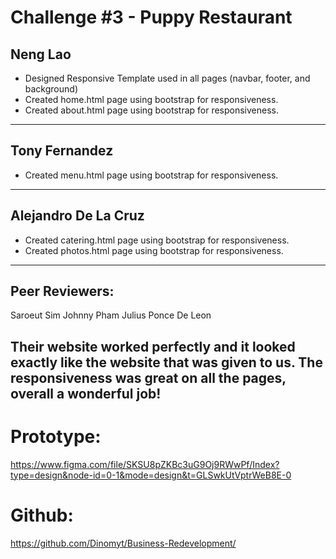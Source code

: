 # Challenge #3 - Puppy Restaurant

Neng Lao
---------------------
-  Designed Responsive Template used in all pages (navbar, footer, and background)  
-  Created home.html page using bootstrap for responsiveness.  
-  Created about.html page using bootstrap for responsiveness.  
----------------------

Tony Fernandez  
---------------------
- Created menu.html page using bootstrap for responsiveness.
----------------------

Alejandro De La Cruz  
---------------------
 - Created catering.html page using bootstrap for responsiveness.
 - Created photos.html page using bootstrap for responsiveness.
----------------------
  
Peer Reviewers:  
---------------------
  
  Saroeut Sim
  Johnny Pham
  Julius Ponce De Leon

  Their website worked perfectly and it looked exactly like the website that was given to us. The responsiveness was great on all the pages, overall a wonderful job!
---------------------



# Prototype:  

https://www.figma.com/file/SKSU8pZKBc3uG9Oj9RWwPf/Index?type=design&node-id=0-1&mode=design&t=GLSwkUtVptrWeB8E-0

# Github:  

https://github.com/Dinomyt/Business-Redevelopment/
